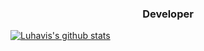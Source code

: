 <h3 align="center">Developer</h3>


[![Luhavis's github stats](https://github-readme-stats.vercel.app/api?username=luhavis&theme=dracula)](https://github.com/luhavis/github-readme-stats)
